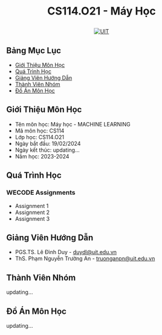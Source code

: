 # <p align="center">CS114.O21 - Máy Học</p>


<p align="center">
  <a href="https://www.uit.edu.vn">
    <img src="https://www.uit.edu.vn/sites/vi/files/banner_uit.png" alt="UIT">
  </a>
</p>



## Bảng Mục Lục
- [Giới Thiệu Môn Học](#giới-thiệu-môn-học)
- [Quá Trình Học](#quá-trình-học)
- [Giảng Viên Hướng Dẫn](#giảng-viên-hướng-dẫn)
- [Thành Viên Nhóm](#thành-viên-nhóm)
- [Đồ Án Môn Học](#đồ-án-môn-học)
  

## Giới Thiệu Môn Học
- Tên môn học: Máy học - MACHINE LEARNING
- Mã môn học: CS114
- Lớp học: CS114.O21
- Ngày bắt đầu: 19/02/2024
- Ngày kết thúc: updating...
- Năm học: 2023-2024

## Quá Trình Học
### WECODE Assignments
- Assignment 1
- Assignment 2
- Assignment 3

## Giảng Viên Hướng Dẫn
- PGS.TS. Lê Đình Duy - duydl@uit.edu.vn
- ThS. Phạm Nguyễn Trường An - truonganpn@uit.edu.vn

## Thành Viên Nhóm
updating...

## Đồ Án Môn Học
updating...
